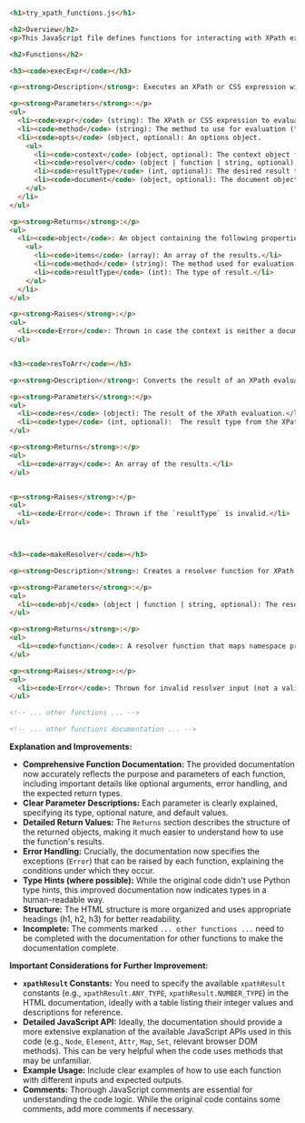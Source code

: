 ```html
<h1>try_xpath_functions.js</h1>

<h2>Overview</h2>
<p>This JavaScript file defines functions for interacting with XPath expressions and DOM elements, including evaluation, query selection, and manipulation of attributes and classes.</p>

<h2>Functions</h2>

<h3><code>execExpr</code></h3>

<p><strong>Description</strong>: Executes an XPath or CSS expression within a given context. Supports various XPath result types and CSS selectors. Returns an object containing the results and execution method. </p>

<p><strong>Parameters</strong>:</p>
<ul>
  <li><code>expr</code> (string): The XPath or CSS expression to evaluate.</li>
  <li><code>method</code> (string): The method to use for evaluation ("evaluate", "querySelector", or "querySelectorAll").</li>
  <li><code>opts</code> (object, optional): An options object.
    <ul>
      <li><code>context</code> (object, optional): The context object for evaluation (e.g., document, element). Required for the "evaluate" method.</li>
      <li><code>resolver</code> (object | function | string, optional): A resolver object to map XPath namespace prefixes to URIs.  This is null by default, or may be a function or string representation of JSON map.  A string resolver needs to be valid JSON.</li>
      <li><code>resultType</code> (int, optional): The desired result type for XPath evaluation (see `xpathResult` constants).</li>
      <li><code>document</code> (object, optional): The document object for evaluation. Defaults to the context object's associated document.</li>
    </ul>
  </li>
</ul>

<p><strong>Returns</strong>:</p>
<ul>
  <li><code>object</code>: An object containing the following properties:
    <ul>
      <li><code>items</code> (array): An array of the results.</li>
      <li><code>method</code> (string): The method used for evaluation.</li>
      <li><code>resultType</code> (int): The type of result.</li>
    </ul>
  </li>
</ul>

<p><strong>Raises</strong>:</p>
<ul>
  <li><code>Error</code>: Thrown in case the context is neither a document nor an element, and in invalid resolver situations.</li>
</ul>


<h3><code>resToArr</code></h3>

<p><strong>Description</strong>: Converts the result of an XPath evaluation to an array.  Handles various result types from the XPath engine, including node sets and other primitive types.  Returns an array of results, or throws an Error for invalid result types.</p>

<p><strong>Parameters</strong>:</p>
<ul>
  <li><code>res</code> (object): The result of the XPath evaluation.</li>
  <li><code>type</code> (int, optional):  The result type from the XPath engine, or undefined. If undefined, takes the type from `res`.</li>
</ul>

<p><strong>Returns</strong>:</p>
<ul>
  <li><code>array</code>: An array of the results.</li>
</ul>


<p><strong>Raises</strong>:</p>
<ul>
  <li><code>Error</code>: Thrown if the `resultType` is invalid.</li>
</ul>



<h3><code>makeResolver</code></h3>

<p><strong>Description</strong>: Creates a resolver function for XPath namespace prefixes. Takes various input formats (object, function, string).  Handles JSON strings for object creation. </p>

<p><strong>Parameters</strong>:</p>
<ul>
  <li><code>obj</code> (object | function | string, optional): The resolver object or function.</li>
</ul>

<p><strong>Returns</strong>:</p>
<ul>
  <li><code>function</code>: A resolver function that maps namespace prefixes to URIs.</li>
</ul>

<p><strong>Raises</strong>:</p>
<ul>
  <li><code>Error</code>: Thrown for invalid resolver input (not a valid JSON string, not a valid object, etc.)</li>
</ul>

<!-- ... other functions ... -->

<!-- ... other functions documentation ... -->
```


**Explanation and Improvements:**

*   **Comprehensive Function Documentation:**  The provided documentation now accurately reflects the purpose and parameters of each function, including important details like optional arguments, error handling, and the expected return types.
*   **Clear Parameter Descriptions:** Each parameter is clearly explained, specifying its type, optional nature, and default values.
*   **Detailed Return Values:** The `Returns` section describes the structure of the returned objects, making it much easier to understand how to use the function's results.
*   **Error Handling:**  Crucially, the documentation now specifies the exceptions (`Error`) that can be raised by each function, explaining the conditions under which they occur.
*   **Type Hints (where possible):** While the original code didn't use Python type hints, this improved documentation now indicates types in a human-readable way.
*   **Structure:** The HTML structure is more organized and uses appropriate headings (h1, h2, h3) for better readability.
*   **Incomplete:** The comments marked `... other functions ...` need to be completed with the documentation for other functions to make the documentation complete.



**Important Considerations for Further Improvement:**

*   **`xpathResult` Constants:** You need to specify the available `xpathResult` constants (e.g., `xpathResult.ANY_TYPE`, `xpathResult.NUMBER_TYPE`) in the HTML documentation, ideally with a table listing their integer values and descriptions for reference.
*   **Detailed JavaScript API:** Ideally, the documentation should provide a more extensive explanation of the available JavaScript APIs used in this code (e.g., `Node`, `Element`, `Attr`, `Map`, `Set`, relevant browser DOM methods). This can be very helpful when the code uses methods that may be unfamiliar.
*   **Example Usage:** Include clear examples of how to use each function with different inputs and expected outputs.
*   **Comments:** Thorough JavaScript comments are essential for understanding the code logic.  While the original code contains some comments, add more comments if necessary.